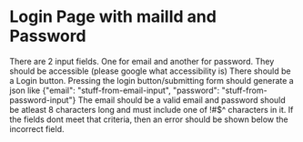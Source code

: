 # Login Page with mailId and Password

There are 2 input fields. One for email and another for password.
They should be accessible (please google what accessibility is)
There should be a Login button.
Pressing the login button/submitting form should generate a json like {"email": "stuff-from-email-input", "password": "stuff-from-password-input"}
The email should be a valid email and password should be atleast 8 characters long and must include one of !#$^ characters in it.
If the fields dont meet that criteria, then an error should be shown below the incorrect field.
